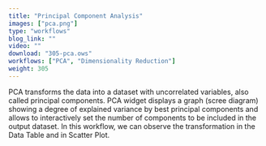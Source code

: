 ```yaml
---
title: "Principal Component Analysis"
images: ["pca.png"]
type: "workflows"
blog_link: ""
video: ""
download: "305-pca.ows"
workflows: ["PCA", "Dimensionality Reduction"]
weight: 305
---
```


PCA transforms the data into a dataset with uncorrelated variables, also called principal components. PCA widget displays a graph (scree diagram) showing a degree of explained variance by best principal components and allows to interactively set the number of components to be included in the output dataset. In this workflow, we can observe the transformation in the Data Table and in Scatter Plot.
